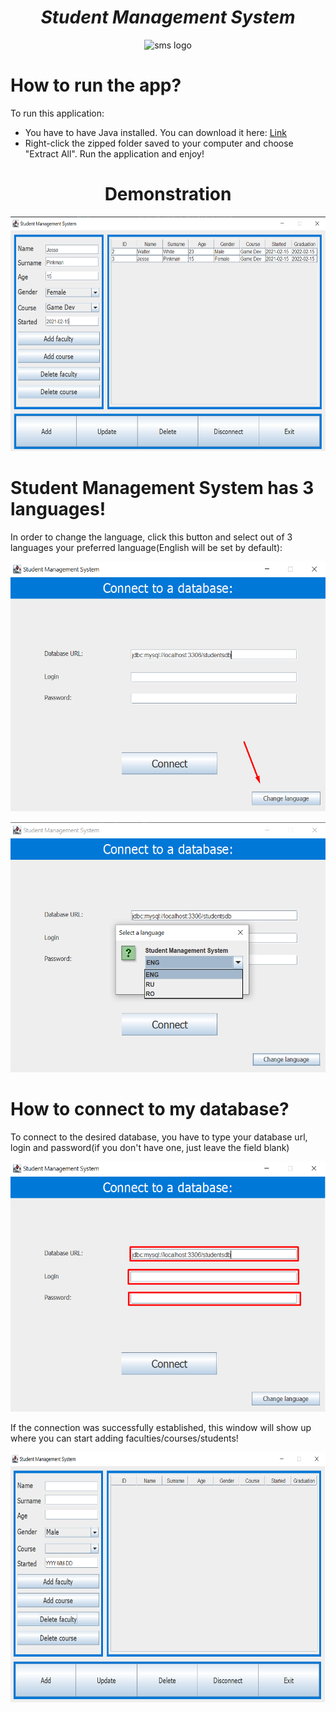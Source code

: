 <h1 align="center"><strong><em>Student Management System</strong></em></h1>
<p align="center"><img src="https://cdn-icons-png.flaticon.com/512/194/194931.png" alt="sms logo" height=225 width=225></p>
  
# How to run the app?

<p>To run this application: </p> 

* You have to have Java installed. You can download it here: <a href="https://www.java.com/en/">Link</a>
* Right-click the zipped folder saved to your computer and choose "Extract All". Run the application and enjoy!

<h1 align="center"><strong>Demonstration</strong></h1>
<p align="center"><img src="img/demo.png" height=375 width=600></p>

# Student Management System has 3 languages!

<p>In order to change the language, click this button and select out of 3 languages your preferred language(English will be set by default): </p>
<p align="center"><img src="img/internationalization.png" height=400 width=600></p>
<p align="center"><img src="img/chooselanguage.png" height=400 width=600></p>


# How to connect to my database?

<p>To connect to the desired database, you have to type your database url, login and password(if you don't have one, just leave the field blank) </p>
<p align="center"><img src="img/howtoconnect.png" height=400 width=600></p>

<p>If the connection was successfully established, this window will show up where you can start adding faculties/courses/students! </p>
<p align="center"><img src="img/manageyourtable.png" height=400 width=600></p>
